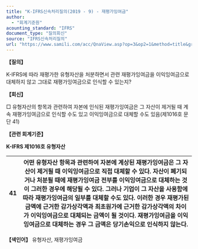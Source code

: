```yaml
---
title: "K-IFRS신속처리질의(2019 - 9) - 재평가잉여금"
author:
  - "회계기준원"
acounting_standard: "IFRS"
document_type: "질의회신"
source: "IFRS신속처리질의"
url: "https://www.samili.com/acc/QnaView.asp?op=3&op2=1&method=title&group=2124-15;1&orgcode=3&searchword=&page=43&code=K%2DIFRS%EC%8B%A0%EC%86%8D%EC%B2%98%EB%A6%AC%EC%A7%88%EC%9D%98%2D9%3A201901"
---
```

**【질의】**

  

K-IFRS에 따라 재평가한 유형자산을 처분하면서 관련 재평가잉여금을 이익잉여금으로 대체하지 않고 그대로 재평가잉여금으로 인식할 수 있는지?

  
  

**【회신】**

  

□ 유형자산의 항목과 관련하여 자본에 인식된 재평가잉여금은 그 자산이 제거될 때 계속 재평가잉여금으로 인식할 수도 있고 이익잉여금으로 대체할 수도 있음(제1016호 문단 41)

  
  

**【관련 회계기준】**

  

**K-IFRS 제1016호 유형자산**

| 41 | 어떤 유형자산 항목과 관련하여 자본에 계상된 재평가잉여금은 그 자산이 제거될 때 이익잉여금으로 직접 대체할 수 있다. 자산이 폐기되거나 처분될 때에 재평가잉여금 전부를 이익잉여금으로 대체하는 것이 그러한 경우에 해당될 수 있다. 그러나 기업이 그 자산을 사용함에 따라 재평가잉여금의 일부를 대체할 수도 있다. 이러한 경우 재평가된 금액에 근거한 감가상각액과 최초원가에 근거한 감가상각액의 차이가 이익잉여금으로 대체되는 금액이 될 것이다. 재평가잉여금을 이익잉여금으로 대체하는 경우 그 금액은 당기손익으로 인식하지 않는다. |
| --- | --- |

  
  

**【색인어】** 유형자산, 재평가잉여금
